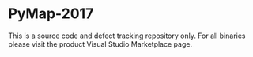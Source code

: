 # PyMap-2017
This is a source code and defect tracking repository only. For all binaries please visit the product Visual Studio Marketplace page.
